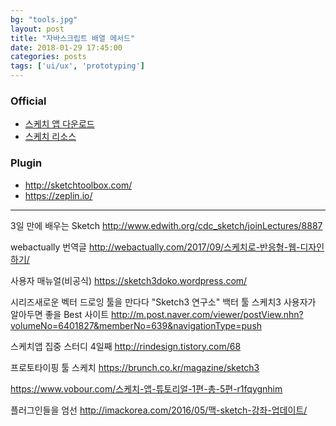 ```yaml
---
bg: "tools.jpg"
layout: post
title: "자바스크립트 배열 메서드"
date: 2018-01-29 17:45:00
categories: posts
tags: ['ui/ux', 'prototyping']
---
```


### Official
- [스케치 앱 다운로드](https://www.sketchapp.com/)
- [스케치 리소스](https://www.sketchappsources.com/)

### Plugin
- http://sketchtoolbox.com/
- https://zeplin.io/


---


3일 만에 배우는 Sketch
http://www.edwith.org/cdc_sketch/joinLectures/8887

webactually 번역글
http://webactually.com/2017/09/스케치로-반응형-웹-디자인하기/

사용자 매뉴얼(비공식)
https://sketch3doko.wordpress.com/

시리즈새로운 벡터 드로잉 툴을 만다다 "Sketch3 연구소"
백터 툴 스케치3 사용자가 알아두면 좋을 Best 사이트
http://m.post.naver.com/viewer/postView.nhn?volumeNo=6401827&memberNo=639&navigationType=push

스케치앱 집중 스터디 4일째
http://rindesign.tistory.com/68

프로토타이핑 툴 스케치
https://brunch.co.kr/magazine/sketch3

https://www.vobour.com/스케치-앱-튜토리얼-1편-총-5편-r1fqygnhim



플러그인들을 엄선
http://imackorea.com/2016/05/맥-sketch-강좌-업데이트/
